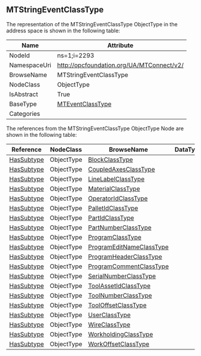 <!-- objecttype -->
## MTStringEventClassType
  
<!-- end of text -->
The representation of the MTStringEventClassType ObjectType in the address space is shown in the following table:  

|Name|Attribute|
|---|---|
|NodeId|ns=1;i=2293|
|NamespaceUri|http://opcfoundation.org/UA/MTConnect/v2/|
|BrowseName|MTStringEventClassType|
|NodeClass|ObjectType|
|IsAbstract|True|
|BaseType|[MTEventClassType](../../ObjectTypes/MTEventClassType/readme.md)|
|Categories||

The references from the MTStringEventClassType ObjectType Node are shown in the following table:  

|Reference|NodeClass|BrowseName|DataType|TypeDefinition|ModellingRule|
|---|---|---|---|---|---|
|[HasSubtype](../../../Core/ReferenceTypes/HasSubtype/readme.md)|ObjectType|[BlockClassType](#BlockClassType)||||
|[HasSubtype](../../../Core/ReferenceTypes/HasSubtype/readme.md)|ObjectType|[CoupledAxesClassType](#CoupledAxesClassType)||||
|[HasSubtype](../../../Core/ReferenceTypes/HasSubtype/readme.md)|ObjectType|[LineLabelClassType](#LineLabelClassType)||||
|[HasSubtype](../../../Core/ReferenceTypes/HasSubtype/readme.md)|ObjectType|[MaterialClassType](#MaterialClassType)||||
|[HasSubtype](../../../Core/ReferenceTypes/HasSubtype/readme.md)|ObjectType|[OperatorIdClassType](#OperatorIdClassType)||||
|[HasSubtype](../../../Core/ReferenceTypes/HasSubtype/readme.md)|ObjectType|[PalletIdClassType](#PalletIdClassType)||||
|[HasSubtype](../../../Core/ReferenceTypes/HasSubtype/readme.md)|ObjectType|[PartIdClassType](#PartIdClassType)||||
|[HasSubtype](../../../Core/ReferenceTypes/HasSubtype/readme.md)|ObjectType|[PartNumberClassType](#PartNumberClassType)||||
|[HasSubtype](../../../Core/ReferenceTypes/HasSubtype/readme.md)|ObjectType|[ProgramClassType](#ProgramClassType)||||
|[HasSubtype](../../../Core/ReferenceTypes/HasSubtype/readme.md)|ObjectType|[ProgramEditNameClassType](#ProgramEditNameClassType)||||
|[HasSubtype](../../../Core/ReferenceTypes/HasSubtype/readme.md)|ObjectType|[ProgramHeaderClassType](#ProgramHeaderClassType)||||
|[HasSubtype](../../../Core/ReferenceTypes/HasSubtype/readme.md)|ObjectType|[ProgramCommentClassType](#ProgramCommentClassType)||||
|[HasSubtype](../../../Core/ReferenceTypes/HasSubtype/readme.md)|ObjectType|[SerialNumberClassType](#SerialNumberClassType)||||
|[HasSubtype](../../../Core/ReferenceTypes/HasSubtype/readme.md)|ObjectType|[ToolAssetIdClassType](#ToolAssetIdClassType)||||
|[HasSubtype](../../../Core/ReferenceTypes/HasSubtype/readme.md)|ObjectType|[ToolNumberClassType](#ToolNumberClassType)||||
|[HasSubtype](../../../Core/ReferenceTypes/HasSubtype/readme.md)|ObjectType|[ToolOffsetClassType](#ToolOffsetClassType)||||
|[HasSubtype](../../../Core/ReferenceTypes/HasSubtype/readme.md)|ObjectType|[UserClassType](#UserClassType)||||
|[HasSubtype](../../../Core/ReferenceTypes/HasSubtype/readme.md)|ObjectType|[WireClassType](#WireClassType)||||
|[HasSubtype](../../../Core/ReferenceTypes/HasSubtype/readme.md)|ObjectType|[WorkholdingClassType](#WorkholdingClassType)||||
|[HasSubtype](../../../Core/ReferenceTypes/HasSubtype/readme.md)|ObjectType|[WorkOffsetClassType](#WorkOffsetClassType)||||


